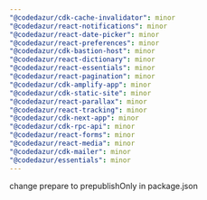 ```yaml
---
"@codedazur/cdk-cache-invalidator": minor
"@codedazur/react-notifications": minor
"@codedazur/react-date-picker": minor
"@codedazur/react-preferences": minor
"@codedazur/cdk-bastion-host": minor
"@codedazur/react-dictionary": minor
"@codedazur/react-essentials": minor
"@codedazur/react-pagination": minor
"@codedazur/cdk-amplify-app": minor
"@codedazur/cdk-static-site": minor
"@codedazur/react-parallax": minor
"@codedazur/react-tracking": minor
"@codedazur/cdk-next-app": minor
"@codedazur/cdk-rpc-api": minor
"@codedazur/react-forms": minor
"@codedazur/react-media": minor
"@codedazur/cdk-mailer": minor
"@codedazur/essentials": minor
---
```


change prepare to prepublishOnly in package.json
